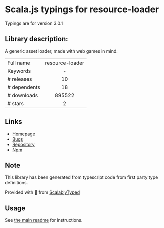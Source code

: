 
# Scala.js typings for resource-loader

Typings are for version 3.0.1

## Library description:
A generic asset loader, made with web games in mind.

|                    |                 |
| ------------------ | :-------------: |
| Full name          | resource-loader |
| Keywords           | - |
| # releases         | 10 |
| # dependents       | 18 |
| # downloads        | 895522 |
| # stars            | 2 |

## Links
- [Homepage](https://github.com/englercj/resource-loader)
- [Bugs](https://github.com/englercj/resource-loader/issues)
- [Repository](https://github.com/englercj/resource-loader)
- [Npm](https://www.npmjs.com/package/resource-loader)
    


## Note
This library has been generated from typescript code from first party type definitions.

Provided with :purple_heart: from [ScalablyTyped](https://github.com/oyvindberg/ScalablyTyped)

## Usage
See [the main readme](../../readme.md) for instructions.


